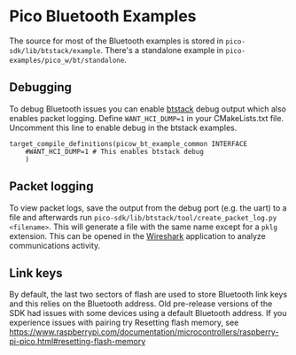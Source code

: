 # Pico Bluetooth Examples

The source for most of the Bluetooth examples is stored in `pico-sdk/lib/btstack/example`.
There's a standalone example in `pico-examples/pico_w/bt/standalone`.

## Debugging

To debug Bluetooth issues you can enable [btstack](https://github.com/bluekitchen/btstack) debug output which also enables packet logging.
Define `WANT_HCI_DUMP=1` in your CMakeLists.txt file. Uncomment this line to enable debug in the btstack examples.

	target_compile_definitions(picow_bt_example_common INTERFACE
	    #WANT_HCI_DUMP=1 # This enables btstack debug
	    )

## Packet logging

To view packet logs, save the output from the debug port (e.g. the uart) to a file and afterwards run `pico-sdk/lib/btstack/tool/create_packet_log.py <filename>`.
This will generate a file with the same name except for a `pklg` extension. This can be opened in the [Wireshark](https://www.wireshark.org) application to analyze communications activity.

## Link keys

By default, the last two sectors of flash are used to store Bluetooth link keys and this relies on the Bluetooth address. Old pre-release versions of the SDK had issues with some devices using a default Bluetooth address. If you experience issues with pairing try Resetting flash memory, see https://www.raspberrypi.com/documentation/microcontrollers/raspberry-pi-pico.html#resetting-flash-memory
